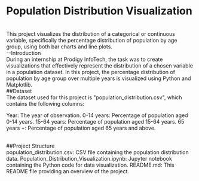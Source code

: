 # Population Distribution Visualization
<br>
This project visualizes the distribution of a categorical or continuous variable, specifically the percentage distribution of population by age group, using both bar charts and line plots.

<br>
--Introduction
<br>
During an internship at Prodigy InfoTech, the task was to create visualizations that effectively represent the distribution of a chosen variable in a population dataset. In this project, the percentage distribution of population by age group over multiple years is visualized using Python and Matplotlib.

<br>
##Dataset
<br>
The dataset used for this project is "population_distribution.csv", which contains the following columns:

Year: The year of observation.
0-14 years: Percentage of population aged 0-14 years.
15-64 years: Percentage of population aged 15-64 years.
65 years +: Percentage of population aged 65 years and above.

<br>
##Project Structure
<br>
population_distribution.csv: CSV file containing the population distribution data.
Population_Distribution_Visualization.ipynb: Jupyter notebook containing the Python code for data visualization.
README.md: This README file providing an overview of the project.

<br>


